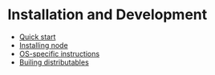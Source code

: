 Installation and Development
=============

* [Quick start](./quick-start.md)
* [Installing node](./getting-started/installing-node.md)
* [OS-specific instructions](./getting-started/os-specific.md)
* [Builing distributables](./getting-started/building-production-distributables.md)

